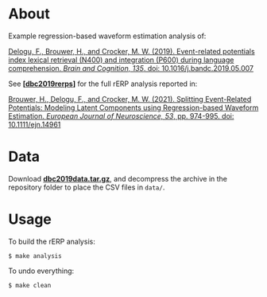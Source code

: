 # About

Example regression-based waveform estimation analysis of:

[Delogu, F., Brouwer, H., and Crocker, M. W. (2019). Event-related potentials index lexical retrieval (N400) and integration (P600) during language comprehension. *Brain and Cognition, 135*. doi: 10.1016/j.bandc.2019.05.007](https://www.sciencedirect.com/science/article/pii/S0278262618304299)

See **[[dbc2019rerps](https://github.com/hbrouwer/dbc2019rerps)]** for the
full rERP analysis reported in:

[Brouwer, H., Delogu, F., and Crocker, M. W. (2021). Splitting Event-Related Potentials: Modeling Latent Components using Regression-based Waveform Estimation. *European Journal of Neuroscience, 53*, pp. 974-995. doi: 10.1111/ejn.14961](https://onlinelibrary.wiley.com/doi/abs/10.1111/ejn.14961)

# Data

Download
**[dbc2019data.tar.gz](https://github.com/hbrouwer/dbc2019rerps/releases/tag/v1.0)**,
and decompress the archive in the repository folder to place the CSV files
in `data/`.

# Usage

To build the rERP analysis:

```
$ make analysis
```

To undo everything:

```
$ make clean
```
